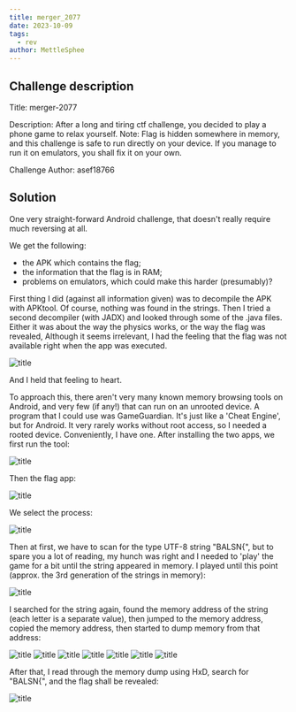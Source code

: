 ```yaml
---
title: merger_2077
date: 2023-10-09
tags:
  - rev
author: MettleSphee
---
```


## Challenge description

Title: merger-2077

Description:
After a long and tiring ctf challenge, you decided to play a phone game to relax yourself. 
Note: Flag is hidden somewhere in memory, and this challenge is safe to run directly on your device. 
If you manage to run it on emulators, you shall fix it on your own.

Challenge Author: asef18766

## Solution

One very straight-forward Android challenge, that doesn't really require much reversing at all.

We get the following: 
- the APK which contains the flag;
- the information that the flag is in RAM;
- problems on emulators, which could make this harder (presumably)?

First thing I did (against all information given) was to decompile the APK with APKtool. Of course, nothing was found in the strings.
Then I tried a second decompiler (with JADX) and looked through some of the .java files.
Either it was about the way the physics works, or the way the flag was revealed,
Although it seems irrelevant, I had the feeling that the flag was not available right when the app was executed.

![title](/images/balsnctf_2023/Untitled.png)

And I held that feeling to heart.

To approach this, there aren't very many known memory browsing tools on Android, and very few (if any!) that can run on an unrooted device.
A program that I could use was GameGuardian. It's just like a 'Cheat Engine', but for Android.
It very rarely works without root access, so I needed a rooted device. Conveniently, I have one.
After installing the two apps, we first run the tool:

![title](/images/balsnctf_2023/Screenshot_20231009-153536_Svphk.png)

Then the flag app:

![title](/images/balsnctf_2023/Screenshot_20231009-153552_balsn-ctf-2023.png)

We select the process:

![title](/images/balsnctf_2023/Screenshot_20231009-153600_balsn-ctf-2023.png)

Then at first, we have to scan for the type UTF-8 string "BALSN{", but to spare you a lot of reading,
my hunch was right and I needed to 'play' the game for a bit until the string appeared in memory.
I played until this point (approx. the 3rd generation of the strings in memory):

![title](/images/balsnctf_2023/Screenshot_20231009-163420_balsn-ctf-2023.png)

I searched for the string again, found the memory address of the string (each letter is a separate value),
then jumped to the memory address, copied the memory address, then started to dump memory from that address:

![title](/images/balsnctf_2023/Screenshot_20231009-163510_balsn-ctf-2023.png)
![title](/images/balsnctf_2023/Screenshot_20231009-163528_balsn-ctf-2023.png)
![title](/images/balsnctf_2023/Screenshot_20231009-163536_balsn-ctf-2023.png)
![title](/images/balsnctf_2023/Screenshot_20231009-163602_balsn-ctf-2023.png)
![title](/images/balsnctf_2023/Screenshot_20231009-153618_balsn-ctf-2023.png)
![title](/images/balsnctf_2023/Screenshot_20231009-153640_balsn-ctf-2023.png)
![title](/images/balsnctf_2023/Screenshot_20231009-154357_balsn-ctf-2023.png)

After that, I read through the memory dump using HxD, search for "BALSN{", and the flag shall be revealed:

![title](/images/balsnctf_2023/image.png)

